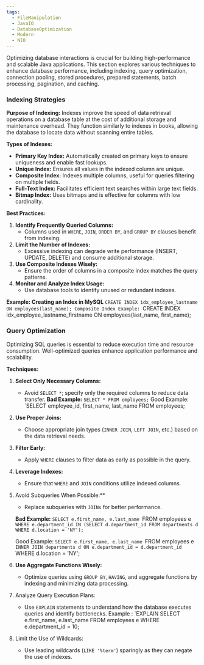 ```yaml
---
tags:
  - FileManipulation
  - JavaIO
  - DatabaseOptimization
  - Modern
  - NIO
---
```


Optimizing database interactions is crucial for building high-performance and scalable Java applications. This section explores various techniques to enhance database performance, including indexing, query optimization, connection pooling, stored procedures, prepared statements, batch processing, pagination, and caching.
### Indexing Strategies

**Purpose of Indexing:**
Indexes improve the speed of data retrieval operations on a database table at the cost of additional storage and maintenance overhead. They function similarly to indexes in books, allowing the database to locate data without scanning entire tables.

**Types of Indexes:**
- **Primary Key Index:** Automatically created on primary keys to ensure uniqueness and enable fast lookups.
- **Unique Index:** Ensures all values in the indexed column are unique.
- **Composite Index:** Indexes multiple columns, useful for queries filtering on multiple fields.
- **Full-Text Index:** Facilitates efficient text searches within large text fields.
- **Bitmap Index:** Uses bitmaps and is effective for columns with low cardinality.

**Best Practices:**
1. **Identify Frequently Queried Columns:**
    - Columns used in `WHERE`, `JOIN`, `ORDER BY`, and `GROUP BY` clauses benefit from indexing.
2. **Limit the Number of Indexes:**
    - Excessive indexing can degrade write performance (INSERT, UPDATE, DELETE) and consume additional storage.
3. **Use Composite Indexes Wisely:**
    - Ensure the order of columns in a composite index matches the query patterns.
4. **Monitor and Analyze Index Usage:**
    - Use database tools to identify unused or redundant indexes.

**Example: Creating an Index in MySQL**
`CREATE INDEX idx_employee_lastname ON employees(last_name);
Composite Index Example:
`CREATE INDEX idx_employee_lastname_firstname ON employees(last_name, first_name);

### Query Optimization
Optimizing SQL queries is essential to reduce execution time and resource consumption. Well-optimized queries enhance application performance and scalability.

**Techniques:**
1. **Select Only Necessary Columns:**
    - Avoid `SELECT *`; specify only the required columns to reduce data transfer.
    **Bad Example:**
    `SELECT * FROM employees;`
    Good Example:
    `SELECT employee_id, first_name, last_name FROM employees;

2. **Use Proper Joins:**
    - Choose appropriate join types (`INNER JOIN`, `LEFT JOIN`, etc.) based on the data retrieval needs.
3. **Filter Early:**
	- Apply `WHERE` clauses to filter data as early as possible in the query.
4. **Leverage Indexes:**
	- Ensure that `WHERE` and `JOIN` conditions utilize indexed columns.
5. Avoid Subqueries When Possible:**
    - Replace subqueries with `JOINs` for better performance.
    
    **Bad Example:**
    `SELECT e.first_name, e.last_name
	`FROM employees e
	`WHERE e.department_id IN (SELECT d.department_id FROM departments d WHERE d.location = 'NY');`
	
	Good Example:
	`SELECT e.first_name, e.last_name
	`FROM employees e
	`INNER JOIN departments d ON e.department_id = d.department_id
	`WHERE d.location = 'NY';
6. **Use Aggregate Functions Wisely:**
	- Optimize queries using `GROUP BY`, `HAVING`, and aggregate functions by indexing and minimizing data processing.
7. Analyze Query Execution Plans:
	* Use `EXPLAIN` statements to understand how the database executes queries and identify bottlenecks.
	Example :
		`EXPLAIN SELECT e.first_name, e.last_name FROM employees e WHERE e.department_id = 10;
 8. Limit the Use of Wildcards:
	 * Use leading wildcards (`LIKE '%term'`) sparingly as they can negate the use of indexes.




